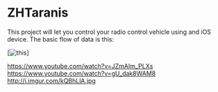 # ZHTaranis

This project will let you control your radio control vehicle using and iOS device. The basic flow of data is this:

[![this](http://i.imgur.com/kQBhLlA.jpg)]


https://www.youtube.com/watch?v=JZmAIm_PLXs
https://www.youtube.com/watch?v=gU_dak8WAM8
http://i.imgur.com/kQBhLlA.jpg



